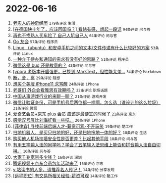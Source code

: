 # 2022-06-16

1. [老实人的神奇经历](https://www.v2ex.com/t/859962) `179条评论` `生活`
1. [[在德国快十年了，应该回国吗？] 看帖有感，想起一段话](https://www.v2ex.com/t/859933) `94条评论` `问与答`
1. [再也不找熟人买车险了 自己人坑自己人](https://www.v2ex.com/t/859948) `64条评论` `问与答`
1. [Go 友会](https://www.v2ex.com/t/859970) `57条评论` `程序员`
1. [Linux （ubuntu）和安卓手机之间的文本/文件传递有什么比较好的方案](https://www.v2ex.com/t/859938) `53条评论` `Linux`
1. [一种介于待办和通知的需求有没有好的思路？](https://www.v2ex.com/t/859954) `51条评论` `程序员`
1. [微信这是 bug 还是故意的？](https://www.v2ex.com/t/859931) `43条评论` `问与答`
1. [typora 老版本开启强更，已换到 MarkText，但性能太差…](https://www.v2ex.com/t/860011) `34条评论` `Markdown`
1. [断，舍，离](https://www.v2ex.com/t/860059) `29条评论` `随想`
1. [想买个美版 iPhone11 求骂醒](https://www.v2ex.com/t/859907) `24条评论` `iPhone`
1. [老哥们 外企会看雅思有效期吗？](https://www.v2ex.com/t/859961) `22条评论` `职场话题`
1. [中国从事游戏行业的来聊一聊？](https://www.v2ex.com/t/860035) `21条评论` `游戏开发`
1. [微信让验证身份，可是手机号后两位都一样啊，怎么选（谁设计的这么垃圾）](https://www.v2ex.com/t/859979) `21条评论` `微信`
1. [爱奇艺会员+京东 plus 会员 应该是最便宜的时候了](https://www.v2ex.com/t/859920) `21条评论` `京东`
1. [感觉叹号屏比刘海好看一些哎。](https://www.v2ex.com/t/859992) `20条评论` `iPhone`
1. [[菲律宾] 寻找前端后端人才-薪资可观-不开玩笑](https://www.v2ex.com/t/859919) `19条评论` `酷工作`
1. [扫地机器人，是买只扫地的好，还是扫地拖地一体的好？](https://www.v2ex.com/t/860014) `18条评论` `生活`
1. [购买他人机场扶墙安全性是否更差？比起其他手段](https://www.v2ex.com/t/859906) `18条评论` `问与答`
1. [有用五笔输入法的同学吗？学会了五笔输入法思维上能否和拼音输入法自由切换。](https://www.v2ex.com/t/860048) `16条评论` `问与答`
1. [大家千兆宽带多少钱？](https://www.v2ex.com/t/860042) `16条评论` `深圳`
1. [腾讯视频＋京东会员包年活动来了](https://www.v2ex.com/t/859910) `15条评论` `京东`
1. [v 站读书的人多，请推荐名人传记！](https://www.v2ex.com/t/860028) `14条评论` `分享发现`
1. [[远程职位] 有交易所相关经验-薪资可观](https://www.v2ex.com/t/859935) `14条评论` `酷工作`
